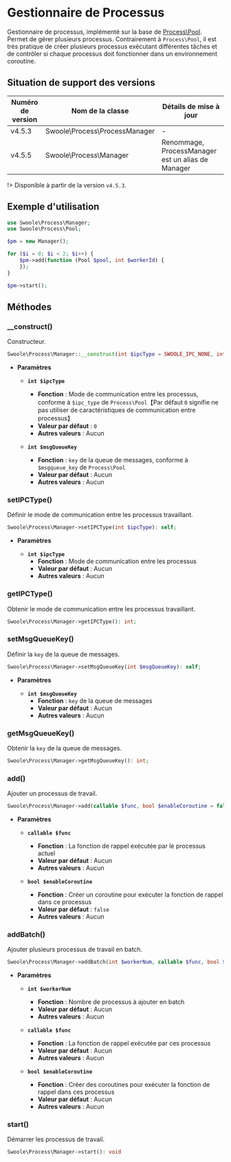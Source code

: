 # Gestionnaire de Processus

Gestionnaire de processus, implémenté sur la base de [Process\Pool](/process/process_pool). Permet de gérer plusieurs processus. Contrairement à `Process\Pool`, il est très pratique de créer plusieurs processus exécutant différentes tâches et de contrôler si chaque processus doit fonctionner dans un environnement coroutine.


## Situation de support des versions

| Numéro de version | Nom de la classe                | Détails de mise à jour                       |
|-------------------|---------------------------------|--------------------------------------------|
| v4.5.3            | Swoole\Process\ProcessManager   | -                                           |
| v4.5.5            | Swoole\Process\Manager          | Renommage, ProcessManager est un alias de Manager |

!> Disponible à partir de la version `v4.5.3`.


## Exemple d'utilisation

```php
use Swoole\Process\Manager;
use Swoole\Process\Pool;

$pm = new Manager();

for ($i = 0; $i < 2; $i++) {
    $pm->add(function (Pool $pool, int $workerId) {
    });
}

$pm->start();
```


## Méthodes


### __construct()

Constructeur.

```php
Swoole\Process\Manager::__construct(int $ipcType = SWOOLE_IPC_NONE, int $msgQueueKey = 0);
```

* **Paramètres**

  * **`int $ipcType`**
    * **Fonction** : Mode de communication entre les processus, conforme à `$ipc_type` de `Process\Pool`【Par défaut `0` signifie ne pas utiliser de caractéristiques de communication entre processus】
    * **Valeur par défaut** : `0`
    * **Autres valeurs** : Aucun

  * **`int $msgQueueKey`**
    * **Fonction** : `key` de la queue de messages, conforme à `$msgqueue_key` de `Process\Pool`
    * **Valeur par défaut** : Aucun
    * **Autres valeurs** : Aucun


### setIPCType()

Définir le mode de communication entre les processus travaillant.

```php
Swoole\Process\Manager->setIPCType(int $ipcType): self;
```

* **Paramètres**

  * **`int $ipcType`**
    * **Fonction** : Mode de communication entre les processus
    * **Valeur par défaut** : Aucun
    * **Autres valeurs** : Aucun


### getIPCType()

Obtenir le mode de communication entre les processus travaillant.

```php
Swoole\Process\Manager->getIPCType(): int;
```


### setMsgQueueKey()

Définir la `key` de la queue de messages.

```php
Swoole\Process\Manager->setMsgQueueKey(int $msgQueueKey): self;
```

* **Paramètres**

  * **`int $msgQueueKey`**
    * **Fonction** : `key` de la queue de messages
    * **Valeur par défaut** : Aucun
    * **Autres valeurs** : Aucun


### getMsgQueueKey()

Obtenir la `key` de la queue de messages.

```php
Swoole\Process\Manager->getMsgQueueKey(): int;
```


### add()

Ajouter un processus de travail.

```php
Swoole\Process\Manager->add(callable $func, bool $enableCoroutine = false): self;
```

* **Paramètres**

  * **`callable $func`**
    * **Fonction** : La fonction de rappel exécutée par le processus actuel
    * **Valeur par défaut** : Aucun
    * **Autres valeurs** : Aucun

  * **`bool $enableCoroutine`**
    * **Fonction** : Créer un coroutine pour exécuter la fonction de rappel dans ce processus
    * **Valeur par défaut** : `false`
    * **Autres valeurs** : Aucun


### addBatch()

Ajouter plusieurs processus de travail en batch.

```php
Swoole\Process\Manager->addBatch(int $workerNum, callable $func, bool $enableCoroutine = false): self
```

* **Paramètres**

  * **`int $workerNum`**
    * **Fonction** : Nombre de processus à ajouter en batch
    * **Valeur par défaut** : Aucun
    * **Autres valeurs** : Aucun

  * **`callable $func`**
    * **Fonction** : La fonction de rappel exécutée par ces processus
    * **Valeur par défaut** : Aucun
    * **Autres valeurs** : Aucun

  * **`bool $enableCoroutine`**
    * **Fonction** : Créer des coroutines pour exécuter la fonction de rappel dans ces processus
    * **Valeur par défaut** : Aucun
    * **Autres valeurs** : Aucun

### start()

Démarrer les processus de travail.

```php
Swoole\Process\Manager->start(): void
```
